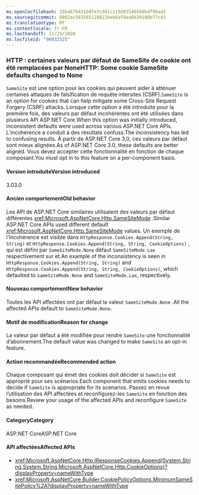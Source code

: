 ```yaml
---
ms.openlocfilehash: 15ba678431b97e7c961c119d83546569bdf9bad2
ms.sourcegitcommit: 0802ac583585110022beb6af8ea0b39188b77c43
ms.translationtype: MT
ms.contentlocale: fr-FR
ms.lasthandoff: 11/25/2020
ms.locfileid: "96032525"
---
```

### <a name="http-some-cookie-samesite-defaults-changed-to-none"></a><span data-ttu-id="c5b7e-101">HTTP : certaines valeurs par défaut de SameSite de cookie ont été remplacées par None</span><span class="sxs-lookup"><span data-stu-id="c5b7e-101">HTTP: Some cookie SameSite defaults changed to None</span></span>

<span data-ttu-id="c5b7e-102">`SameSite` est une option pour les cookies qui peuvent aider à atténuer certaines attaques de falsification de requête intersites (CSRF).</span><span class="sxs-lookup"><span data-stu-id="c5b7e-102">`SameSite` is an option for cookies that can help mitigate some Cross-Site Request Forgery (CSRF) attacks.</span></span> <span data-ttu-id="c5b7e-103">Lorsque cette option a été introduite pour la première fois, des valeurs par défaut incohérentes ont été utilisées dans plusieurs API ASP.NET Core.</span><span class="sxs-lookup"><span data-stu-id="c5b7e-103">When this option was initially introduced, inconsistent defaults were used across various ASP.NET Core APIs.</span></span> <span data-ttu-id="c5b7e-104">L’incohérence a conduit à des résultats confuss.</span><span class="sxs-lookup"><span data-stu-id="c5b7e-104">The inconsistency has led to confusing results.</span></span> <span data-ttu-id="c5b7e-105">À partir de ASP.NET Core 3,0, ces valeurs par défaut sont mieux alignées.</span><span class="sxs-lookup"><span data-stu-id="c5b7e-105">As of ASP.NET Core 3.0, these defaults are better aligned.</span></span> <span data-ttu-id="c5b7e-106">Vous devez accepter cette fonctionnalité en fonction de chaque composant.</span><span class="sxs-lookup"><span data-stu-id="c5b7e-106">You must opt in to this feature on a per-component basis.</span></span>

#### <a name="version-introduced"></a><span data-ttu-id="c5b7e-107">Version introduite</span><span class="sxs-lookup"><span data-stu-id="c5b7e-107">Version introduced</span></span>

<span data-ttu-id="c5b7e-108">3.0</span><span class="sxs-lookup"><span data-stu-id="c5b7e-108">3.0</span></span>

#### <a name="old-behavior"></a><span data-ttu-id="c5b7e-109">Ancien comportement</span><span class="sxs-lookup"><span data-stu-id="c5b7e-109">Old behavior</span></span>

<span data-ttu-id="c5b7e-110">Les API de ASP.NET Core similaires utilisaient des valeurs par défaut différentes <xref:Microsoft.AspNetCore.Http.SameSiteMode> .</span><span class="sxs-lookup"><span data-stu-id="c5b7e-110">Similar ASP.NET Core APIs used different default <xref:Microsoft.AspNetCore.Http.SameSiteMode> values.</span></span> <span data-ttu-id="c5b7e-111">Un exemple de l’incohérence est visible dans `HttpResponse.Cookies.Append(String, String)` et `HttpResponse.Cookies.Append(String, String, CookieOptions)` , qui est défini par `SameSiteMode.None` défaut `SameSiteMode.Lax` respectivement sur et.</span><span class="sxs-lookup"><span data-stu-id="c5b7e-111">An example of the inconsistency is seen in `HttpResponse.Cookies.Append(String, String)` and `HttpResponse.Cookies.Append(String, String, CookieOptions)`, which defaulted to `SameSiteMode.None` and `SameSiteMode.Lax`, respectively.</span></span>

#### <a name="new-behavior"></a><span data-ttu-id="c5b7e-112">Nouveau comportement</span><span class="sxs-lookup"><span data-stu-id="c5b7e-112">New behavior</span></span>

<span data-ttu-id="c5b7e-113">Toutes les API affectées ont par défaut la valeur `SameSiteMode.None` .</span><span class="sxs-lookup"><span data-stu-id="c5b7e-113">All the affected APIs default to `SameSiteMode.None`.</span></span>

#### <a name="reason-for-change"></a><span data-ttu-id="c5b7e-114">Motif de modification</span><span class="sxs-lookup"><span data-stu-id="c5b7e-114">Reason for change</span></span>

<span data-ttu-id="c5b7e-115">La valeur par défaut a été modifiée pour rendre `SameSite` une fonctionnalité d’abonnement.</span><span class="sxs-lookup"><span data-stu-id="c5b7e-115">The default value was changed to make `SameSite` an opt-in feature.</span></span>

#### <a name="recommended-action"></a><span data-ttu-id="c5b7e-116">Action recommandée</span><span class="sxs-lookup"><span data-stu-id="c5b7e-116">Recommended action</span></span>

<span data-ttu-id="c5b7e-117">Chaque composant qui émet des cookies doit décider si `SameSite` est approprié pour ses scénarios.</span><span class="sxs-lookup"><span data-stu-id="c5b7e-117">Each component that emits cookies needs to decide if `SameSite` is appropriate for its scenarios.</span></span> <span data-ttu-id="c5b7e-118">Passez en revue l’utilisation des API affectées et reconfigurez-les `SameSite` en fonction des besoins.</span><span class="sxs-lookup"><span data-stu-id="c5b7e-118">Review your usage of the affected APIs and reconfigure `SameSite` as needed.</span></span>

#### <a name="category"></a><span data-ttu-id="c5b7e-119">Category</span><span class="sxs-lookup"><span data-stu-id="c5b7e-119">Category</span></span>

<span data-ttu-id="c5b7e-120">ASP.NET Core</span><span class="sxs-lookup"><span data-stu-id="c5b7e-120">ASP.NET Core</span></span>

#### <a name="affected-apis"></a><span data-ttu-id="c5b7e-121">API affectées</span><span class="sxs-lookup"><span data-stu-id="c5b7e-121">Affected APIs</span></span>

- <xref:Microsoft.AspNetCore.Http.IResponseCookies.Append(System.String,System.String,Microsoft.AspNetCore.Http.CookieOptions)?displayProperty=nameWithType>
- <xref:Microsoft.AspNetCore.Builder.CookiePolicyOptions.MinimumSameSitePolicy%2A?displayProperty=nameWithType>

<!--

#### Affected APIs

- `M:Microsoft.AspNetCore.Http.IResponseCookies.Append(System.String,System.String,Microsoft.AspNetCore.Http.CookieOptions)`
- `Overload:Microsoft.AspNetCore.Builder.CookiePolicyOptions.MinimumSameSitePolicy`

-->
